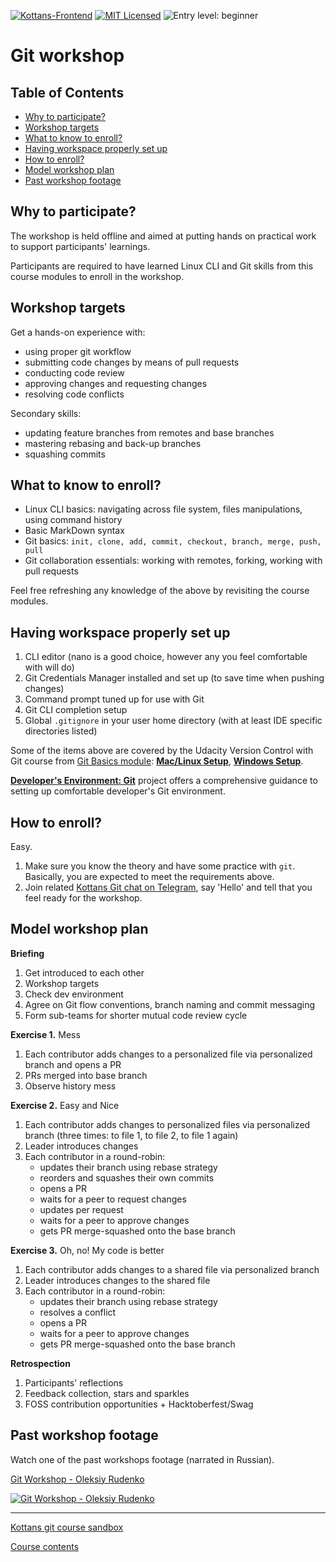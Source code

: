 [![Kottans-Frontend][badge-kottans]][kottans-git]
[![MIT Licensed][badge-mit]][license]
![Entry level: beginner][badge-beginner]

# Git workshop

<!-- START doctoc generated TOC please keep comment here to allow auto update -->
<!-- DON'T EDIT THIS SECTION, INSTEAD RE-RUN doctoc TO UPDATE -->
## Table of Contents

- [Why to participate?](#why-to-participate)
- [Workshop targets](#workshop-targets)
- [What to know to enroll?](#what-to-know-to-enroll)
- [Having workspace properly set up](#having-workspace-properly-set-up)
- [How to enroll?](#how-to-enroll)
- [Model workshop plan](#model-workshop-plan)
- [Past workshop footage](#past-workshop-footage)

<!-- END doctoc generated TOC please keep comment here to allow auto update -->
<!-- generated with [DocToc](https://github.com/thlorenz/doctoc) -->

## Why to participate?

The workshop is held offline and aimed at putting hands on
practical work to support participants' learnings.

Participants are required to have learned Linux CLI and Git skills 
from this course modules to enroll in the workshop.

## Workshop targets

Get a hands-on experience with:
 - using proper git workflow
 - submitting code changes by means of pull requests
 - conducting code review
 - approving changes and requesting changes
 - resolving code conflicts
 
Secondary skills:
 - updating feature branches from remotes and base branches
 - mastering rebasing and back-up branches
 - squashing commits

## What to know to enroll?

 - Linux CLI basics: navigating across file system, files manipulations,
   using command history
 - Basic MarkDown syntax
 - Git basics: `init, clone, add, commit, checkout, branch, merge, push, pull`
 - Git collaboration essentials: working with remotes, forking,
   working with pull requests

Feel free refreshing any knowledge of the above by revisiting the course 
modules.

## Having workspace properly set up

1. CLI editor (nano is a good choice, however any you feel comfortable with
   will do)
1. Git Credentials Manager installed and set up 
   (to save time when pushing changes)
1. Command prompt tuned up for use with Git
1. Git CLI completion setup
1. Global `.gitignore` in your user home directory
   (with at least IDE specific directories listed)

Some of the items above are covered by the Udacity Version Control with Git
course from [Git Basics module](./git-basics.md):
[**Mac/Linux Setup**](https://classroom.udacity.com/courses/ud123/lessons/1b369991-f1ca-4d6a-ba8f-e8318d76322f/concepts/63a6f935-dea7-43c2-aaa3-61deea5070c8),
[**Windows Setup**](https://classroom.udacity.com/courses/ud123/lessons/1b369991-f1ca-4d6a-ba8f-e8318d76322f/concepts/8a5af628-7a18-49cf-bbc8-02691762f862).

[**Developer's Environment: Git**](https://github.com/OleksiyRudenko/dev-env-git)
project offers a comprehensive guidance to setting up comfortable
developer's Git environment.

## How to enroll?

Easy.

1. Make sure you know the theory and have some practice with `git`. Basically, you
   are expected to meet the requirements above.
1. Join related [Kottans Git chat on Telegram](https://t.me/kottans_git),
   say 'Hello' and tell that you feel ready for the workshop.

## Model workshop plan

**Briefing**
1. Get introduced to each other
1. Workshop targets
1. Check dev environment
1. Agree on Git flow conventions, branch naming and commit messaging
1. Form sub-teams for shorter mutual code review cycle

**Exercise 1.** Mess
1. Each contributor adds changes to a personalized file 
   via personalized branch and opens a PR
1. PRs merged into base branch
1. Observe history mess

**Exercise 2.** Easy and Nice
1. Each contributor adds changes to personalized files 
   via personalized branch (three times: to file 1, to file 2,
   to file 1 again) 
1. Leader introduces changes
1. Each contributor in a round-robin:
   - updates their branch using rebase strategy
   - reorders and squashes their own commits
   - opens a PR
   - waits for a peer to request changes
   - updates per request
   - waits for a peer to approve changes
   - gets PR merge-squashed onto the base branch

**Exercise 3.** Oh, no! My code is better
1. Each contributor adds changes to a shared file 
   via personalized branch
1. Leader introduces changes to the shared file
1. Each contributor in a round-robin:
   - updates their branch using rebase strategy
   - resolves a conflict
   - opens a PR
   - waits for a peer to approve changes
   - gets PR merge-squashed onto the base branch

**Retrospection**
1. Participants' reflections
1. Feedback collection, stars and sparkles
1. FOSS contribution opportunities + Hacktoberfest/Swag

## Past workshop footage

Watch one of the past workshops footage (narrated in Russian).

[Git Workshop - Oleksiy Rudenko][kottans-git-ws]

[![Git Workshop - Oleksiy Rudenko][kottans-git-ws-img]][kottans-git-ws]

---

[Kottans git course sandbox](https://github.com/kottans/git-workshop-sandbox)

[Course contents](../README.md)

[kottans-git-ws]: https://youtu.be/cJf5c8bwWME
[kottans-git-ws-img]: http://img.youtube.com/vi/cJf5c8bwWME/default.jpg

[badge-kottans]: https://img.shields.io/badge/%3D(%5E.%5E)%3D-git-yellow.svg
[kottans-git]: https://github.com/kottans/git-course

[badge-mit]: https://img.shields.io/badge/License-MIT-blue.svg
[license]: https://github.com/kottans/git-course/blob/master/LICENSE.md

[badge-beginner]: https://img.shields.io/badge/Entry%20level-beginner-brightgreen.svg
